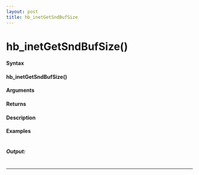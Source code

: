 ```yaml
---
layout: post
title: hb_inetGetSndBufSize
---
```


# hb_inetGetSndBufSize()


#### Syntax

#### hb_inetGetSndBufSize()

#### Arguments

#### Returns

#### Description

#### Examples

```

```

##### Output:

```

```

---